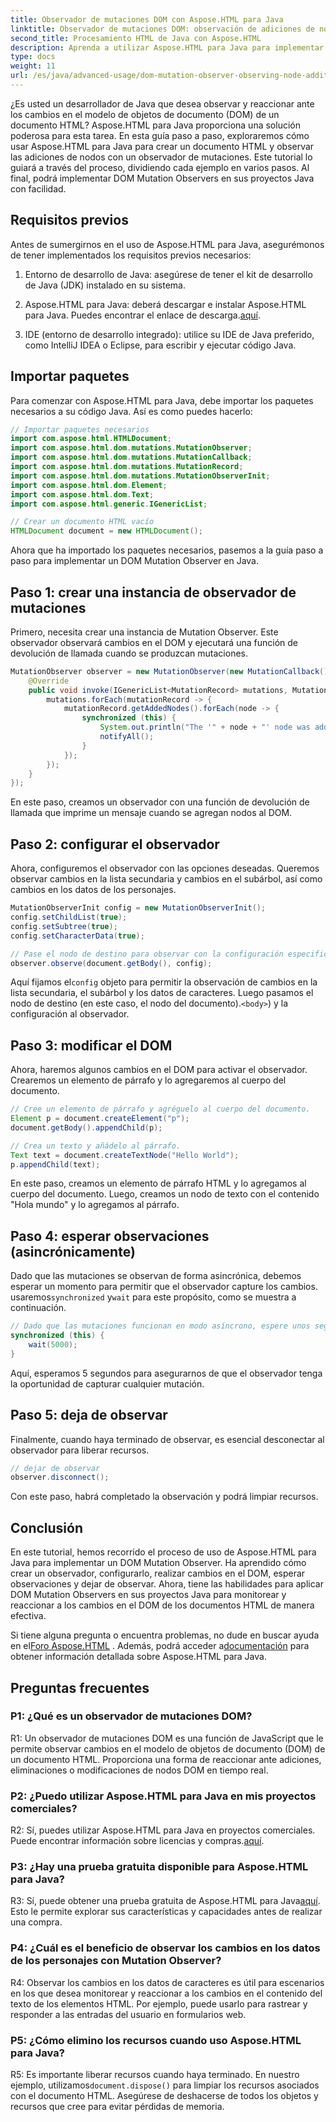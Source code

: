 ```yaml
---
title: Observador de mutaciones DOM con Aspose.HTML para Java
linktitle: Observador de mutaciones DOM: observación de adiciones de nodos
second_title: Procesamiento HTML de Java con Aspose.HTML
description: Aprenda a utilizar Aspose.HTML para Java para implementar un observador de mutaciones DOM en esta guía paso a paso. Supervise y reaccione a los cambios DOM de forma eficaz.
type: docs
weight: 11
url: /es/java/advanced-usage/dom-mutation-observer-observing-node-additions/
---
```


¿Es usted un desarrollador de Java que desea observar y reaccionar ante los cambios en el modelo de objetos de documento (DOM) de un documento HTML? Aspose.HTML para Java proporciona una solución poderosa para esta tarea. En esta guía paso a paso, exploraremos cómo usar Aspose.HTML para Java para crear un documento HTML y observar las adiciones de nodos con un observador de mutaciones. Este tutorial lo guiará a través del proceso, dividiendo cada ejemplo en varios pasos. Al final, podrá implementar DOM Mutation Observers en sus proyectos Java con facilidad.

## Requisitos previos

Antes de sumergirnos en el uso de Aspose.HTML para Java, asegurémonos de tener implementados los requisitos previos necesarios:

1. Entorno de desarrollo de Java: asegúrese de tener el kit de desarrollo de Java (JDK) instalado en su sistema.

2.  Aspose.HTML para Java: deberá descargar e instalar Aspose.HTML para Java. Puedes encontrar el enlace de descarga.[aquí](https://releases.aspose.com/html/java/).

3. IDE (entorno de desarrollo integrado): utilice su IDE de Java preferido, como IntelliJ IDEA o Eclipse, para escribir y ejecutar código Java.

## Importar paquetes

Para comenzar con Aspose.HTML para Java, debe importar los paquetes necesarios a su código Java. Así es como puedes hacerlo:

```java
// Importar paquetes necesarios
import com.aspose.html.HTMLDocument;
import com.aspose.html.dom.mutations.MutationObserver;
import com.aspose.html.dom.mutations.MutationCallback;
import com.aspose.html.dom.mutations.MutationRecord;
import com.aspose.html.dom.mutations.MutationObserverInit;
import com.aspose.html.dom.Element;
import com.aspose.html.dom.Text;
import com.aspose.html.generic.IGenericList;

// Crear un documento HTML vacío
HTMLDocument document = new HTMLDocument();
```

Ahora que ha importado los paquetes necesarios, pasemos a la guía paso a paso para implementar un DOM Mutation Observer en Java.

## Paso 1: crear una instancia de observador de mutaciones

Primero, necesita crear una instancia de Mutation Observer. Este observador observará cambios en el DOM y ejecutará una función de devolución de llamada cuando se produzcan mutaciones.

```java
MutationObserver observer = new MutationObserver(new MutationCallback() {
    @Override
    public void invoke(IGenericList<MutationRecord> mutations, MutationObserver mutationObserver) {
        mutations.forEach(mutationRecord -> {
            mutationRecord.getAddedNodes().forEach(node -> {
                synchronized (this) {
                    System.out.println("The '" + node + "' node was added to the document.");
                    notifyAll();
                }
            });
        });
    }
});
```

En este paso, creamos un observador con una función de devolución de llamada que imprime un mensaje cuando se agregan nodos al DOM.

## Paso 2: configurar el observador

Ahora, configuremos el observador con las opciones deseadas. Queremos observar cambios en la lista secundaria y cambios en el subárbol, así como cambios en los datos de los personajes.

```java
MutationObserverInit config = new MutationObserverInit();
config.setChildList(true);
config.setSubtree(true);
config.setCharacterData(true);

// Pase el nodo de destino para observar con la configuración especificada
observer.observe(document.getBody(), config);
```

 Aquí fijamos el`config` objeto para permitir la observación de cambios en la lista secundaria, el subárbol y los datos de caracteres. Luego pasamos el nodo de destino (en este caso, el nodo del documento).`<body>`) y la configuración al observador.

## Paso 3: modificar el DOM

Ahora, haremos algunos cambios en el DOM para activar el observador. Crearemos un elemento de párrafo y lo agregaremos al cuerpo del documento.

```java
// Cree un elemento de párrafo y agréguelo al cuerpo del documento.
Element p = document.createElement("p");
document.getBody().appendChild(p);

// Crea un texto y añádelo al párrafo.
Text text = document.createTextNode("Hello World");
p.appendChild(text);
```

En este paso, creamos un elemento de párrafo HTML y lo agregamos al cuerpo del documento. Luego, creamos un nodo de texto con el contenido "Hola mundo" y lo agregamos al párrafo.

## Paso 4: esperar observaciones (asincrónicamente)

Dado que las mutaciones se observan de forma asincrónica, debemos esperar un momento para permitir que el observador capture los cambios. usaremos`synchronized` y`wait` para este propósito, como se muestra a continuación.

```java
// Dado que las mutaciones funcionan en modo asíncrono, espere unos segundos.
synchronized (this) {
    wait(5000);
}
```

Aquí, esperamos 5 segundos para asegurarnos de que el observador tenga la oportunidad de capturar cualquier mutación.

## Paso 5: deja de observar

Finalmente, cuando haya terminado de observar, es esencial desconectar al observador para liberar recursos.

```java
// dejar de observar
observer.disconnect();
```

Con este paso, habrá completado la observación y podrá limpiar recursos.

## Conclusión

En este tutorial, hemos recorrido el proceso de uso de Aspose.HTML para Java para implementar un DOM Mutation Observer. Ha aprendido cómo crear un observador, configurarlo, realizar cambios en el DOM, esperar observaciones y dejar de observar. Ahora, tiene las habilidades para aplicar DOM Mutation Observers en sus proyectos Java para monitorear y reaccionar a los cambios en el DOM de los documentos HTML de manera efectiva.

Si tiene alguna pregunta o encuentra problemas, no dude en buscar ayuda en el[Foro Aspose.HTML](https://forum.aspose.com/) . Además, podrá acceder a[documentación](https://reference.aspose.com/html/java/) para obtener información detallada sobre Aspose.HTML para Java.

## Preguntas frecuentes

### P1: ¿Qué es un observador de mutaciones DOM?

R1: Un observador de mutaciones DOM es una función de JavaScript que le permite observar cambios en el modelo de objetos de documento (DOM) de un documento HTML. Proporciona una forma de reaccionar ante adiciones, eliminaciones o modificaciones de nodos DOM en tiempo real.

### P2: ¿Puedo utilizar Aspose.HTML para Java en mis proyectos comerciales?

 R2: Sí, puedes utilizar Aspose.HTML para Java en proyectos comerciales. Puede encontrar información sobre licencias y compras.[aquí](https://purchase.aspose.com/buy).

### P3: ¿Hay una prueba gratuita disponible para Aspose.HTML para Java?

 R3: Sí, puede obtener una prueba gratuita de Aspose.HTML para Java[aquí](https://releases.aspose.com/). Esto le permite explorar sus características y capacidades antes de realizar una compra.

### P4: ¿Cuál es el beneficio de observar los cambios en los datos de los personajes con Mutation Observer?

R4: Observar los cambios en los datos de caracteres es útil para escenarios en los que desea monitorear y reaccionar a los cambios en el contenido del texto de los elementos HTML. Por ejemplo, puede usarlo para rastrear y responder a las entradas del usuario en formularios web.

### P5: ¿Cómo elimino los recursos cuando uso Aspose.HTML para Java?

 R5: Es importante liberar recursos cuando haya terminado. En nuestro ejemplo, utilizamos`document.dispose()` para limpiar los recursos asociados con el documento HTML. Asegúrese de deshacerse de todos los objetos y recursos que cree para evitar pérdidas de memoria.